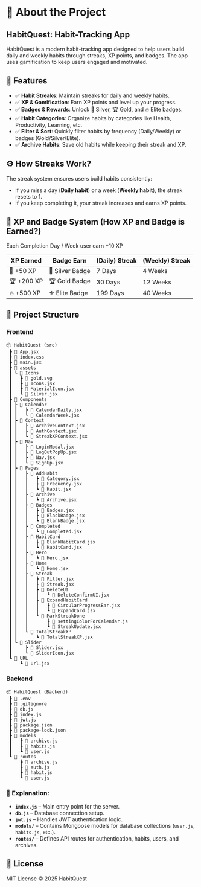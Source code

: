 # 📖 About the Project

## HabitQuest: Habit-Tracking App

HabitQuest is a modern habit-tracking app designed to help users build daily and weekly habits through streaks, XP points, and badges. The app uses gamification to keep users engaged and motivated.

## 🚀 Features

- ✅ **Habit Streaks**: Maintain streaks for daily and weekly habits.
- ✅ **XP & Gamification**: Earn XP points and level up your progress.
- ✅ **Badges & Rewards**: Unlock 🥈 Silver, 🏆 Gold, and 🔥 Elite badges.
- ✅ **Habit Categories**: Organize habits by categories like Health, Productivity, Learning, etc.
- ✅ **Filter & Sort**: Quickly filter habits by frequency (Daily/Weekly) or badges (Gold/Silver/Elite).
- ✅ **Archive Habits**: Save old habits while keeping their streak and XP.

## ⚙️ How Streaks Work?

The streak system ensures users build habits consistently:

- If you miss a day (**Daily habit**) or a week (**Weekly habit**), the streak resets to 1.
- If you keep completing it, your streak increases and earns XP points.

## 🎯 XP and Badge System (How XP and Badge is Earned?)

Each Completion Day / Week  user earn  +10 XP 

XP Earned  |  Badge Earn  |  (Daily) Streak | (Weekly) Streak |  
|----------|--------------|-------------------|----------------|
|🎯 +50 XP  |🥈  Silver Badge | 7 Days        |   4 Weeks       |
|🏆 +200 XP | 🏆 Gold Badge  |   30 Days     | 12 Weeks         |  
|🔥 +500 XP | ⚜️ Elite Badge |   199 Days    | 40 Weeks         |  

## 📂 Project Structure
### Frontend
```plaintext
📦 HabitQuest (src)
 ┣ 📜 App.jsx
 ┣ 📜 index.css
 ┣ 📜 main.jsx
 ┣ 📂 assets
 ┃ ┗ 📂 Icons
 ┃   ┣ 📜 gold.svg
 ┃   ┣ 📜 Icons.jsx
 ┃   ┣ 📜 MaterialIcon.jsx
 ┃   ┗ 📜 Silver.jsx
 ┣ 📂 Components
 ┃ ┣ 📂 Calendar
 ┃ ┃   ┣ 📜 CalendarDaily.jsx
 ┃ ┃   ┗ 📜 CalendarWeek.jsx
 ┃ ┣ 📂 Context
 ┃ ┃   ┣ 📜 ArchiveContext.jsx
 ┃ ┃   ┣ 📜 AuthContext.jsx
 ┃ ┃   ┗ 📜 StreakXPContext.jsx
 ┃ ┣ 📂 Nav
 ┃ ┃   ┣ 📜 LoginModal.jsx
 ┃ ┃   ┣ 📜 LogOutPopUp.jsx
 ┃ ┃   ┣ 📜 Nav.jsx
 ┃ ┃   ┗ 📜 SignUp.jsx
 ┃ ┣ 📂 Pages
 ┃ ┃   ┣ 📂 AddHabit
 ┃ ┃   ┃   ┣ 📜 Category.jsx
 ┃ ┃   ┃   ┣ 📜 Frequency.jsx
 ┃ ┃   ┃   ┗ 📜 Habit.jsx
 ┃ ┃   ┣ 📂 Archive
 ┃ ┃   ┃   ┗ 📜 Archive.jsx
 ┃ ┃   ┣ 📂 Badges
 ┃ ┃   ┃   ┣ 📜 Badges.jsx
 ┃ ┃   ┃   ┣ 📜 BlackBadge.jsx
 ┃ ┃   ┃   ┗ 📜 BlankBadge.jsx
 ┃ ┃   ┣ 📂 Completed
 ┃ ┃   ┃   ┗ 📜 Completed.jsx
 ┃ ┃   ┣ 📂 HabitCard
 ┃ ┃   ┃   ┣ 📜 BlankHabitCard.jsx
 ┃ ┃   ┃   ┗ 📜 HabitCard.jsx
 ┃ ┃   ┣ 📂 Hero
 ┃ ┃   ┃   ┗ 📜 Hero.jsx
 ┃ ┃   ┣ 📂 Home
 ┃ ┃   ┃   ┗ 📜 Home.jsx
 ┃ ┃   ┣ 📂 Streak
 ┃ ┃   ┃   ┣ 📜 Filter.jsx
 ┃ ┃   ┃   ┣ 📜 Streak.jsx
 ┃ ┃   ┃   ┣ 📂 DeleteUI
 ┃ ┃   ┃   ┃   ┗ 📜 DeleteConfirmUI.jsx
 ┃ ┃   ┃   ┣ 📂 ExpandHabitCard
 ┃ ┃   ┃   ┃   ┣ 📜 CircularProgressBar.jsx
 ┃ ┃   ┃   ┃   ┗ 📜 ExpandCard.jsx
 ┃ ┃   ┃   ┗ 📂 MarkStreakDone
 ┃ ┃   ┃       ┣ 📜 settingColorForCalendar.js
 ┃ ┃   ┃       ┗ 📜 StreakUpdate.jsx
 ┃ ┃   ┗ 📂 TotalStreakXP
 ┃ ┃       ┗ 📜 TotalStreakXP.jsx
 ┃ ┗ 📂 Slider
 ┃     ┣ 📜 Slider.jsx
 ┃     ┗ 📜 SliderIcon.jsx
 ┗ 📂 URL
     ┗ 📜 Url.jsx

```

### Backend

```plaintext
📦 HabitQuest (Backend)
 ┣ 📜 .env
 ┣ 📜 .gitignore
 ┣ 📜 db.js
 ┣ 📜 index.js
 ┣ 📜 jwt.js
 ┣ 📜 package.json
 ┣ 📜 package-lock.json
 ┣ 📂 models
 ┃   ┣ 📜 archive.js
 ┃   ┣ 📜 habits.js
 ┃   ┗ 📜 user.js
 ┗ 📂 routes
     ┣ 📜 archive.js
     ┣ 📜 auth.js
     ┣ 📜 habit.js
     ┗ 📜 user.js
```

### **📌 Explanation:**
- **`index.js`** – Main entry point for the server.
- **`db.js`** – Database connection setup.
- **`jwt.js`** – Handles JWT authentication logic.
- **`models/`** – Contains Mongoose models for database collections (`user.js`, `habits.js`, etc.).
- **`routes/`** – Defines API routes for authentication, habits, users, and archives.

## 📜 License

MIT License © 2025 HabitQuest

